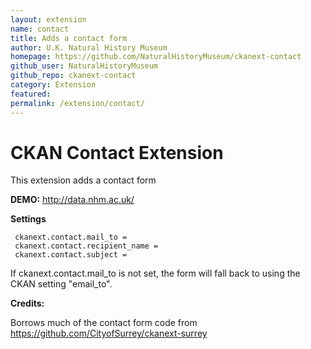 ```yaml
---
layout: extension
name: contact
title: Adds a contact form
author: U.K. Natural History Museum
homepage: https://github.com/NaturalHistoryMuseum/ckanext-contact
github_user: NaturalHistoryMuseum
github_repo: ckanext-contact
category: Extension
featured: 
permalink: /extension/contact/
---
```



CKAN Contact Extension
======================

This extension adds a contact form

**DEMO:** <http://data.nhm.ac.uk/>

**Settings**

     ckanext.contact.mail_to =
     ckanext.contact.recipient_name =
     ckanext.contact.subject =

If ckanext.contact.mail\_to is not set, the form will fall back to using the CKAN setting "email\_to".

**Credits:**

Borrows much of the contact form code from <https://github.com/CityofSurrey/ckanext-surrey>

